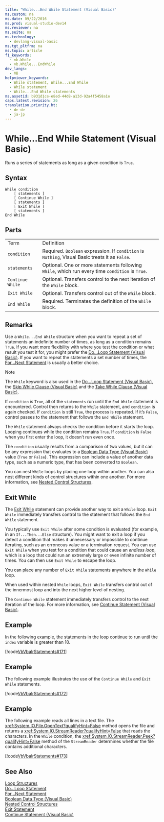 ```yaml
---
title: "While...End While Statement (Visual Basic)"
ms.custom: na
ms.date: 09/22/2016
ms.prod: visual-studio-dev14
ms.reviewer: na
ms.suite: na
ms.technology: 
  - devlang-visual-basic
ms.tgt_pltfrm: na
ms.topic: article
f1_keywords: 
  - vb.While
  - vb.While...EndWhile
dev_langs: 
  - VB
helpviewer_keywords: 
  - While statement, While...End While
  - While statement
  - While...End While statements
ms.assetid: b931d1ce-e8ed-44d8-a13d-92a4f5458a1e
caps.latest.revision: 26
translation.priority.ht: 
  - de-de
  - ja-jp
---
```

# While...End While Statement (Visual Basic)
Runs a series of statements as long as a given condition is `True`.  
  
## Syntax  
  
```  
While condition  
    [ statements ]  
    [ Continue While ]  
    [ statements ]  
    [ Exit While ]  
    [ statements ]  
End While  
```  
  
## Parts  
  
|||  
|-|-|  
|Term|Definition|  
|`condition`|Required. `Boolean` expression. If `condition` is `Nothing`, Visual Basic treats it as `False`.|  
|`statements`|Optional. One or more statements following `While`, which run every time `condition` is `True`.|  
|`Continue While`|Optional. Transfers control to the next iteration of the `While` block.|  
|`Exit While`|Optional. Transfers control out of the `While` block.|  
|`End While`|Required. Terminates the definition of the `While` block.|  
  
## Remarks  
 Use a `While...End While` structure when you want to repeat a set of statements an indefinite number of times, as long as a condition remains `True`. If you want more flexibility with where you test the condition or what result you test it for, you might prefer the [Do...Loop Statement (Visual Basic)](../vs140/do...loop-statement--visual-basic-.md). If you want to repeat the statements a set number of times, the [For...Next Statement](../vs140/for...next-statement--visual-basic-.md) is usually a better choice.  
  
> [!NOTE]
>  The `While` keyword is also used in the [Do...Loop Statement (Visual Basic)](../vs140/do...loop-statement--visual-basic-.md), the [Skip While Clause (Visual Basic)](../vs140/skip-while-clause--visual-basic-.md) and the [Take While Clause (Visual Basic)](../vs140/take-while-clause--visual-basic-.md).  
  
 If `condition` is `True`, all of the `statements` run until the `End While` statement is encountered. Control then returns to the `While` statement, and `condition` is again checked. If `condition` is still `True`, the process is repeated. If it’s `False`, control passes to the statement that follows the `End While` statement.  
  
 The `While` statement always checks the condition before it starts the loop. Looping continues while the condition remains `True`. If `condition` is `False` when you first enter the loop, it doesn’t run even once.  
  
 The `condition` usually results from a comparison of two values, but it can be any expression that evaluates to a [Boolean Data Type (Visual Basic)](../vs140/boolean-data-type--visual-basic-.md) value (`True` or `False`). This expression can include a value of another data type, such as a numeric type, that has been converted to `Boolean`.  
  
 You can nest `While` loops by placing one loop within another. You can also nest different kinds of control structures within one another. For more information, see [Nested Control Structures](../vs140/nested-control-structures--visual-basic-.md).  
  
## Exit While  
 The [Exit While](../vs140/exit-statement--visual-basic-.md) statement can provide another way to exit a `While` loop. `Exit While` immediately transfers control to the statement that follows the `End While` statement.  
  
 You typically use `Exit While` after some condition is evaluated (for example, in an `If...Then...Else` structure). You might want to exit a loop if you detect a condition that makes it unnecessary or impossible to continue iterating, such as an erroneous value or a termination request. You can use `Exit While` when you test for a condition that could cause an *endless loop*, which is a loop that could run an extremely large or even infinite number of times. You can then use `Exit While` to escape the loop.  
  
 You can place any number of `Exit While` statements anywhere in the `While` loop.  
  
 When used within nested `While` loops, `Exit While` transfers control out of the innermost loop and into the next higher level of nesting.  
  
 The `Continue While` statement immediately transfers control to the next iteration of the loop. For more information, see [Continue Statement (Visual Basic)](../vs140/continue-statement--visual-basic-.md).  
  
## Example  
 In the following example, the statements in the loop continue to run until the `index` variable is greater than 10.  
  
 [!code[VbVbalrStatements#171](../vs140/codesnippet/VisualBasic/while...end-while-statement--visual-basic-_1.vb)]
  
  
## Example  
 The following example illustrates the use of the `Continue While` and `Exit While` statements.  
  
 [!code[VbVbalrStatements#172](../vs140/codesnippet/VisualBasic/while...end-while-statement--visual-basic-_2.vb)]
  
  
## Example  
 The following example reads all lines in a text file. The <xref:System.IO.File.OpenText?qualifyHint=False> method opens the file and returns a <xref:System.IO.StreamReader?qualifyHint=False> that reads the characters. In the `While` condition, the <xref:System.IO.StreamReader.Peek?qualifyHint=False> method of the `StreamReader` determines whether the file contains additional characters.  
  
 [!code[VbVbalrStatements#173](../vs140/codesnippet/VisualBasic/while...end-while-statement--visual-basic-_3.vb)]
  
  
## See Also  
 [Loop Structures](../vs140/loop-structures--visual-basic-.md)   
 [Do...Loop Statement](../vs140/do...loop-statement--visual-basic-.md)   
 [For...Next Statement](../vs140/for...next-statement--visual-basic-.md)   
 [Boolean Data Type (Visual Basic)](../vs140/boolean-data-type--visual-basic-.md)   
 [Nested Control Structures](../vs140/nested-control-structures--visual-basic-.md)   
 [Exit Statement](../vs140/exit-statement--visual-basic-.md)   
 [Continue Statement (Visual Basic)](../vs140/continue-statement--visual-basic-.md)